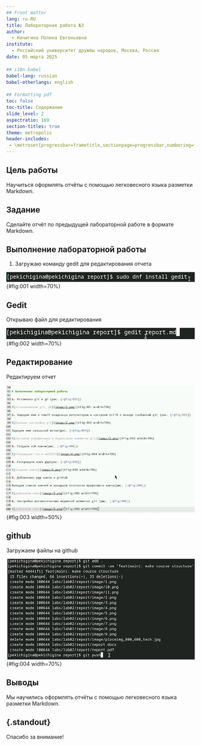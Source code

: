 ```yaml
---
## Front matter
lang: ru-RU
title: Лабороторная работа №3
author:
  - Кичигина Полина Евгеньевна
institute:
  - Российский университет дружбы народов, Москва, Россия
date: 05 марта 2025

## i18n babel
babel-lang: russian
babel-otherlangs: english

## Formatting pdf
toc: false
toc-title: Содержание
slide_level: 2
aspectratio: 169
section-titles: true
theme: metropolis
header-includes:
 - \metroset{progressbar=frametitle,sectionpage=progressbar,numbering=fraction}
---
```


## Цель работы

Научиться оформлять отчёты с помощью легковесного языка разметки Markdown.

## Задание

Сделайте отчёт по предыдущей лабораторной работе в формате Markdown.

## Выполнение лабораторной работы

1. Загружаю команду gedit для редактирования отчета

![Загружка команды](image/1.png){#fig:001 width=70%}

## Gedit

Открываю файл для редактирования

![открываем файл](image/2.png){#fig:002 width=70%}

## Редактирование

Редактируем отчет

![Редактируем](image/3.png){#fig:003 width=50%}

## github

Загружаем файлы на github

![Отправляем на github](image/4.png){#fig:004 width=70%}

## Выводы

Мы научились оформлять отчёты с помощью легковесного языка разметки Markdown.

## {.standout}

Спасибо за внимание!




